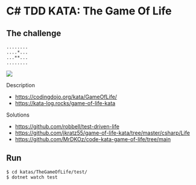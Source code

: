 # C# TDD KATA: The Game Of Life

## The challenge

```
........
....*...
...**...
........
```

![](https://kata-log.rocks/images/game_of_life_graphic.jpg)

Description
- https://codingdojo.org/kata/GameOfLife/
- https://kata-log.rocks/game-of-life-kata

Solutions
- https://github.com/robbell/test-driven-life
- https://github.com/jkratz55/game-of-life-kata/tree/master/csharp/Life
- https://github.com/MrDKOz/code-kata-game-of-life/tree/main


## Run

```shell
$ cd katas/TheGameOfLife/test/
$ dotnet watch test
```